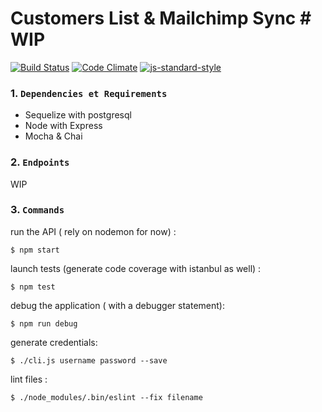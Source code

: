 # Customers List & Mailchimp Sync # WIP
[![Build Status](https://travis-ci.org/zelazna/NodeApi.svg?branch=develop)](https://travis-ci.org/zelazna/NodeApi)
[![Code Climate](https://codeclimate.com/github/zelazna/NodeApi/badges/gpa.svg)](https://codeclimate.com/github/zelazna/NodeApi)
[![js-standard-style](https://img.shields.io/badge/code%20style-standard-brightgreen.svg)](http://standardjs.com/)

### 1. `Dependencies et Requirements`

* Sequelize with postgresql
* Node with Express
* Mocha & Chai

### 2. `Endpoints`

WIP

### 3. `Commands`
run the API ( rely on nodemon for now) :
```
$ npm start
```

launch tests (generate code coverage with istanbul as well) :
```
$ npm test
```

debug the application ( with a debugger statement):
```
$ npm run debug
```

generate credentials:
```
$ ./cli.js username password --save
```

lint files :
```
$ ./node_modules/.bin/eslint --fix filename
```
